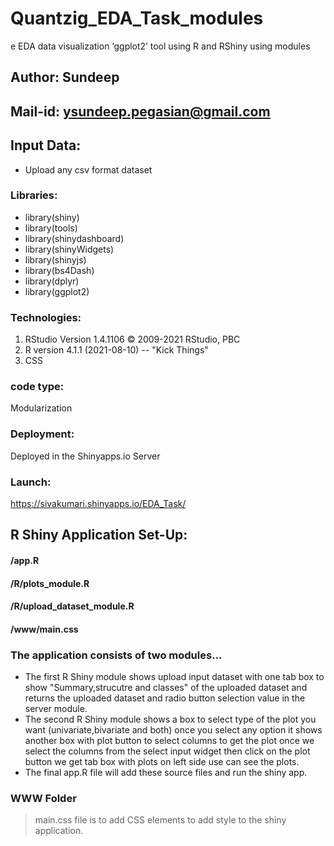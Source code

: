 # Quantzig_EDA_Task_modules
e EDA data visualization ‘ggplot2’ tool using R and RShiny using modules

## Author: Sundeep
## Mail-id: ysundeep.pegasian@gmail.com
## Input Data:
*  Upload any csv format dataset

### Libraries:
 * library(shiny)
 * library(tools)
  *  library(shinydashboard)
   * library(shinyWidgets)
   * library(shinyjs)
   * library(bs4Dash)
   * library(dplyr)
   * library(ggplot2)

### Technologies: 
1. RStudio
Version 1.4.1106
© 2009-2021 RStudio, PBC
2. R version 4.1.1 (2021-08-10) -- "Kick Things"
3. CSS
### code type: 
Modularization

### Deployment:
Deployed in the Shinyapps.io Server
### Launch:
https://sivakumari.shinyapps.io/EDA_Task/


## R Shiny Application Set-Up: 
#### /app.R
#### /R/plots_module.R
#### /R/upload_dataset_module.R
#### /www/main.css

### The application consists of two modules...

* The first R Shiny module shows upload  input dataset with one tab box to show "Summary,strucutre and classes" of the uploaded dataset and  returns the uploaded dataset and radio button selection value  in the server module.
* The second R Shiny module shows a box to select type of the plot you want (univariate,bivariate and both) once you select any option it shows another box with plot button to select columns to get the plot once we select the columns from the select input widget then click on the plot button we get tab box with plots on left side use can see the plots.
* The final app.R file will add these source files and run the shiny app.

### WWW Folder
>  main.css file is to add CSS elements to add style to the shiny application.

